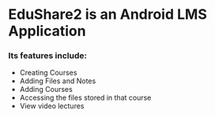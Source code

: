 # EduShare2 is an Android LMS Application

### Its features include:

* Creating Courses
* Adding Files and Notes
* Adding Courses
* Accessing the files stored in that course
* View video lectures
